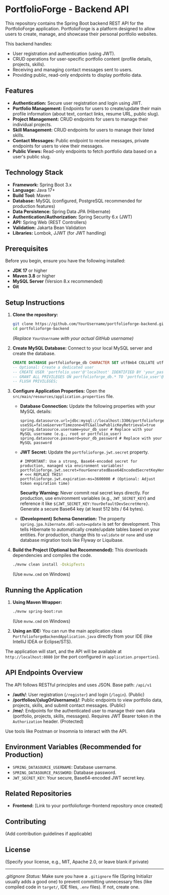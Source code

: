 # PortfolioForge - Backend API

This repository contains the Spring Boot backend REST API for the PortfolioForge application. PortfolioForge is a platform designed to allow users to create, manage, and showcase their personal portfolio websites.

This backend handles:
*   User registration and authentication (using JWT).
*   CRUD operations for user-specific portfolio content (profile details, projects, skills).
*   Receiving and managing contact messages sent to users.
*   Providing public, read-only endpoints to display portfolio data.

## Features

*   **Authentication:** Secure user registration and login using JWT.
*   **Portfolio Management:** Endpoints for users to create/update their main profile information (about text, contact links, resume URL, public slug).
*   **Project Management:** CRUD endpoints for users to manage their individual projects.
*   **Skill Management:** CRUD endpoints for users to manage their listed skills.
*   **Contact Messages:** Public endpoint to receive messages, private endpoints for users to view their messages.
*   **Public Views:** Read-only endpoints to fetch portfolio data based on a user's public slug.

## Technology Stack

*   **Framework:** Spring Boot 3.x
*   **Language:** Java 17+
*   **Build Tool:** Maven
*   **Database:** MySQL (configured, PostgreSQL recommended for production features)
*   **Data Persistence:** Spring Data JPA (Hibernate)
*   **Authentication/Authorization:** Spring Security 6.x (JWT)
*   **API:** Spring Web (REST Controllers)
*   **Validation:** Jakarta Bean Validation
*   **Libraries:** Lombok, JJWT (for JWT handling)

## Prerequisites

Before you begin, ensure you have the following installed:
*   **JDK 17** or higher
*   **Maven 3.8** or higher
*   **MySQL Server** (Version 8.x recommended)
*   **Git**

## Setup Instructions

1.  **Clone the repository:**
    ```bash
    git clone https://github.com/YourUsername/portfolioforge-backend.git
    cd portfolioforge-backend
    ```
    *(Replace `YourUsername` with your actual GitHub username)*

2.  **Create MySQL Database:**
    Connect to your local MySQL server and create the database.
    ```sql
    CREATE DATABASE portfolioforge_db CHARACTER SET utf8mb4 COLLATE utf8mb4_unicode_ci;
    -- Optional: Create a dedicated user
    -- CREATE USER 'portfolio_user'@'localhost' IDENTIFIED BY 'your_password';
    -- GRANT ALL PRIVILEGES ON portfolioforge_db.* TO 'portfolio_user'@'localhost';
    -- FLUSH PRIVILEGES;
    ```

3.  **Configure Application Properties:**
    Open the `src/main/resources/application.properties` file.
    *   **Database Connection:** Update the following properties with your MySQL details:
        ```properties
        spring.datasource.url=jdbc:mysql://localhost:3306/portfolioforge_db?useSSL=false&serverTimezone=UTC&allowPublicKeyRetrieval=true
        spring.datasource.username=your_db_user # Replace with your MySQL username (e.g., root or portfolio_user)
        spring.datasource.password=your_db_password # Replace with your MySQL password
        ```
    *   **JWT Secret:** Update the `portfolioforge.jwt.secret` property.
        ```properties
        # IMPORTANT: Use a strong, Base64-encoded secret for production, managed via environment variables!
        portfolioforge.jwt.secret=YourGeneratedBase64EncodedSecretKeyHere # <<< REPLACE THIS!
        portfolioforge.jwt.expiration-ms=3600000 # (Optional: Adjust token expiration time)
        ```
        **Security Warning:** Never commit real secret keys directly. For production, use environment variables (e.g., `JWT_SECRET_KEY`) and reference it like `${JWT_SECRET_KEY:YourDefaultDevSecretHere}`. Generate a secure Base64 key (at least 512 bits / 64 bytes).

    *   **(Development) Schema Generation:** The property `spring.jpa.hibernate.ddl-auto=update` is set for development. This tells Hibernate to automatically create/update tables based on your entities. For production, change this to `validate` or `none` and use database migration tools like Flyway or Liquibase.

4.  **Build the Project (Optional but Recommended):**
    This downloads dependencies and compiles the code.
    ```bash
    ./mvnw clean install -DskipTests
    ```
    (Use `mvnw.cmd` on Windows)

## Running the Application

1.  **Using Maven Wrapper:**
    ```bash
    ./mvnw spring-boot:run
    ```
    (Use `mvnw.cmd` on Windows)

2.  **Using an IDE:**
    You can run the main application class `PortfolioforgeBackendApplication.java` directly from your IDE (like IntelliJ IDEA or Eclipse/STS).

The application will start, and the API will be available at `http://localhost:8080` (or the port configured in `application.properties`).

## API Endpoints Overview

The API follows RESTful principles and uses JSON. Base path: `/api/v1`

*   **/auth/**: User registration (`/register`) and login (`/login`). (Public)
*   **/portfolios/{slugOrUsername}/**: Public endpoints to view portfolio data, projects, skills, and submit contact messages. (Public)
*   **/me/**: Endpoints for the authenticated user to manage their own data (portfolio, projects, skills, messages). Requires JWT Bearer token in the `Authorization` header. (Protected)

Use tools like Postman or Insomnia to interact with the API.

## Environment Variables (Recommended for Production)

*   `SPRING_DATASOURCE_USERNAME`: Database username.
*   `SPRING_DATASOURCE_PASSWORD`: Database password.
*   `JWT_SECRET_KEY`: Your secure, Base64-encoded JWT secret key.

## Related Repositories

*   **Frontend:** [Link to your portfolioforge-frontend repository once created]

## Contributing

(Add contribution guidelines if applicable)

## License

(Specify your license, e.g., MIT, Apache 2.0, or leave blank if private)

---
*.gitignore Status:* Make sure you have a `.gitignore` file (Spring Initializr usually adds a good one) to prevent committing unnecessary files (like compiled code in `target/`, IDE files, `.env` files). If not, create one.
